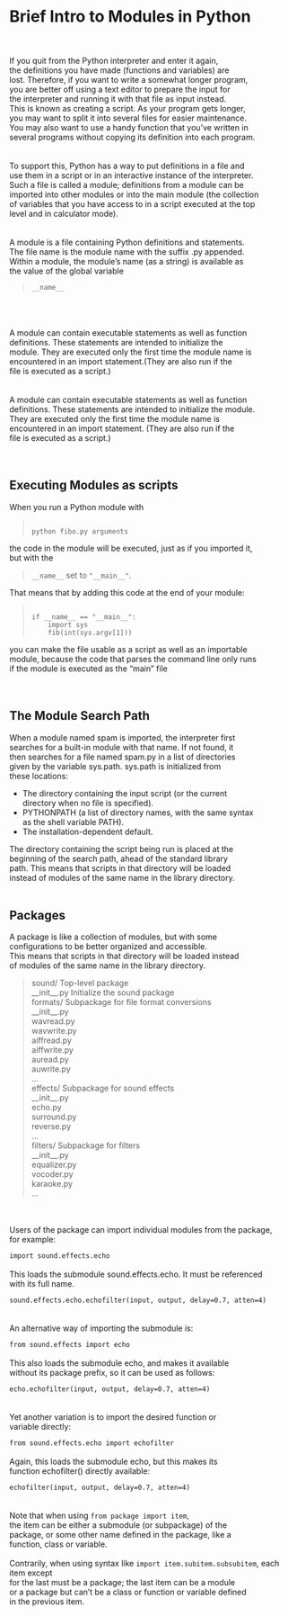 # Brief Intro to Modules in Python
<br>
<br>
If you quit from the Python interpreter and enter it again,<br>
the definitions you have made (functions and variables) are<br>
lost. Therefore, if you want to write a somewhat longer program,<br>
you are better off using a text editor to prepare the input for<br>
the interpreter and running it with that file as input instead.<br>
This is known as creating a script. As your program gets longer,<br>
you may want to split it into several files for easier maintenance.<br>
You may also want to use a handy function that you’ve written in<br>
several programs without copying its definition into each program.<br>
<br>
<br>
To support this, Python has a way to put definitions in a file and<br>
use them in a script or in an interactive instance of the interpreter.<br>
Such a file is called a module; definitions from a module can be<br>
imported into other modules or into the main module (the collection<br>
of variables that you have access to in a script executed at the top<br>
level and in calculator mode).<br>
<br>
<br>
A module is a file containing Python definitions and statements.<br>
The file name is the module name with the suffix .py appended.<br>
Within a module, the module’s name (as a string) is available as<br>
the value of the global variable
<blockquote><code>__name__</code></blockquote><br>
<br>
<br>
A module can contain executable statements as well as function<br>
definitions. These statements are intended to initialize the<br>
module. They are executed only the first time the module name is<br>
encountered in an import statement.(They are also run if the<br>
file is executed as a script.)<br>
<br>
<br>
A module can contain executable statements as well as function<br>
definitions. These statements are intended to initialize the module.<br>
They are executed only the first time the module name is<br>
encountered in an import statement. (They are also run if the<br>
file is executed as a script.)<br>
<br>
<br>
<h2>Executing Modules as scripts</h2>
When you run a Python module with
<blockquote><code>
python fibo.py arguments
</code></blockquote>

the code in the module will be executed, just as if you imported it,<br>
but with the
<blockquote>
<code>__name__</code> set to <code>"__main__"</code>.<br>
</blockquote>
That means that by adding this code at the end of your module:<br>

<blockquote><code>
if __name__ == "__main__":
    import sys
    fib(int(sys.argv[1]))
</code></blockquote>

you can make the file usable as a script as well as an importable<br>
module, because the code that parses the command line only runs<br>
if the module is executed as the “main” file<br>
<br>
<br>
<h2>The Module Search Path</h2>
When a module named spam is imported, the interpreter first<br>
searches for a built-in module with that name. If not found, it<br>
then searches for a file named spam.py in a list of directories<br>
given by the variable sys.path. sys.path is initialized from<br>
these locations:
<ul>
<li>The directory containing the input script (or the current<br>
directory when no file is specified).
</li>
<li>PYTHONPATH (a list of directory names, with the same syntax<br>
as the shell variable PATH).
</li>
<li>The installation-dependent default.
</li>
</ul>
The directory containing the script being run is placed at the<br>
beginning of the search path, ahead of the standard library<br>
path. This means that scripts in that directory will be loaded<br>
instead of modules of the same name in the library directory.
<br>
<br>
<h2>Packages</h2>
A package is like a collection of modules, but with some<br>
configurations to be better organized and accessible.<br>
This means that scripts in that directory will be loaded instead<br>
of modules of the same name in the library directory.<br>
<blockquote>
sound/                        Top-level package<br>
      __init__.py             Initialize the sound package<br>
      formats/                Subpackage for file format conversions<br>
              __init__.py<br>
              wavread.py<br>
              wavwrite.py<br>
              aiffread.py<br>
              aiffwrite.py<br>
              auread.py<br>
              auwrite.py<br>
              ...<br>
      effects/                  Subpackage for sound effects<br>
              __init__.py<br>
              echo.py<br>
              surround.py<br>
              reverse.py<br>
              ...<br>
      filters/                  Subpackage for filters<br>
              __init__.py<br>
              equalizer.py<br>
              vocoder.py<br>
              karaoke.py<br>
              ...<br>
</blockquote>
<br>
<br>
Users of the package can import individual modules from the package,<br>
for example:<br>
<code>
import sound.effects.echo
</code>
<br>
This loads the submodule sound.effects.echo. It must be referenced<br>
with its full name.<br>
<code>
sound.effects.echo.echofilter(input, output, delay=0.7, atten=4)
</code>
<br>
<br>
An alternative way of importing the submodule is:<br>
<code>
from sound.effects import echo
</code>
<br>
This also loads the submodule echo, and makes it available<br>
without its package prefix, so it can be used as follows:<br>
<code>
echo.echofilter(input, output, delay=0.7, atten=4)
</code>
<br>
<br>
Yet another variation is to import the desired function or<br>
variable directly:<br>
<code>
from sound.effects.echo import echofilter
</code>
<br>
Again, this loads the submodule echo, but this makes its<br>
function echofilter() directly available:<br>
<code>
echofilter(input, output, delay=0.7, atten=4)
</code>
<br>
<br>
Note that when using <code>from package import item</code>,<br>
the item can be either a submodule (or subpackage) of the<br>
package, or some other name defined in the package, like a<br>
function, class or variable.<br>
<br>
Contrarily, when using syntax like 
<code>import item.subitem.subsubitem</code>, each item except<br>
for the last must be a package; the last item can be a module<br>
or a package but can’t be a class or function or variable defined<br>
in the previous item.<br>